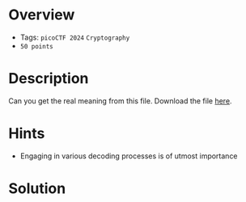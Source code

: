 # Overview
- Tags: `picoCTF 2024` `Cryptography`
- `50 points`

# Description
Can you get the real meaning from this file.
Download the file [here](https://artifacts.picoctf.net/c_titan/109/enc_flag).

# Hints
* Engaging in various decoding processes is of utmost importance

# Solution
